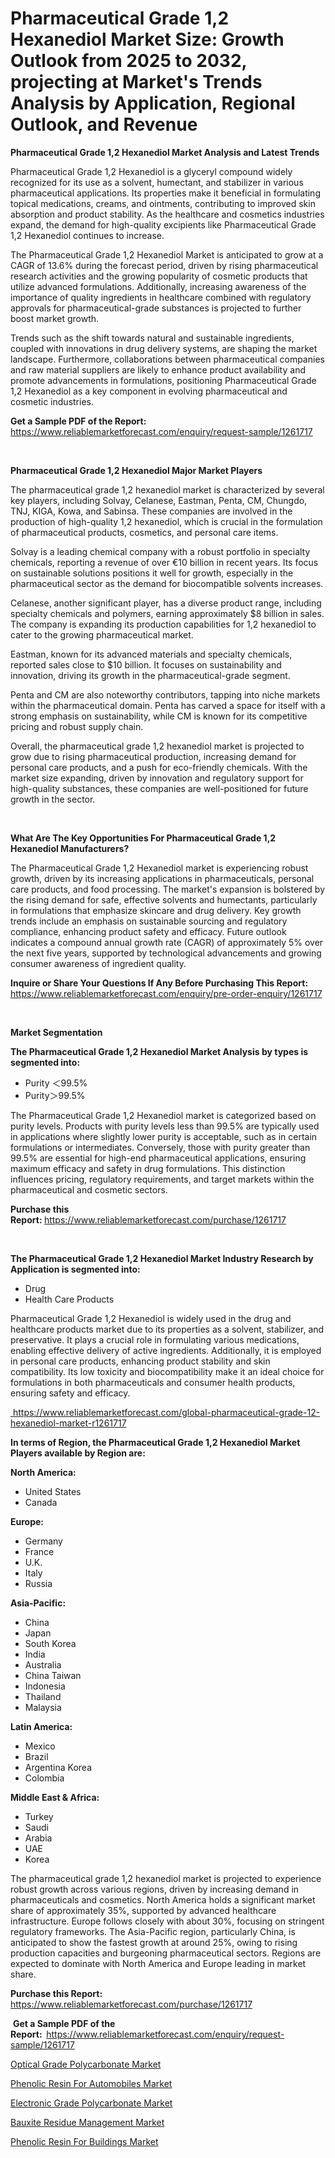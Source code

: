 <p><h1>Pharmaceutical Grade 1,2 Hexanediol Market Size: Growth Outlook from 2025 to 2032, projecting at Market's Trends Analysis by Application, Regional Outlook, and Revenue</h1></p><p><strong>Pharmaceutical Grade 1,2 Hexanediol Market Analysis and Latest Trends</strong></p>
<p><p>Pharmaceutical Grade 1,2 Hexanediol is a glyceryl compound widely recognized for its use as a solvent, humectant, and stabilizer in various pharmaceutical applications. Its properties make it beneficial in formulating topical medications, creams, and ointments, contributing to improved skin absorption and product stability. As the healthcare and cosmetics industries expand, the demand for high-quality excipients like Pharmaceutical Grade 1,2 Hexanediol continues to increase.</p><p>The Pharmaceutical Grade 1,2 Hexanediol Market is anticipated to grow at a CAGR of 13.6% during the forecast period, driven by rising pharmaceutical research activities and the growing popularity of cosmetic products that utilize advanced formulations. Additionally, increasing awareness of the importance of quality ingredients in healthcare combined with regulatory approvals for pharmaceutical-grade substances is projected to further boost market growth. </p><p>Trends such as the shift towards natural and sustainable ingredients, coupled with innovations in drug delivery systems, are shaping the market landscape. Furthermore, collaborations between pharmaceutical companies and raw material suppliers are likely to enhance product availability and promote advancements in formulations, positioning Pharmaceutical Grade 1,2 Hexanediol as a key component in evolving pharmaceutical and cosmetic industries.</p></p>
<p><strong>Get a Sample PDF of the Report:&nbsp;</strong> <a href="https://www.reliablemarketforecast.com/enquiry/request-sample/1261717?utm_campaign=1080&utm_medium=2&utm_source=Github&utm_content=ia&utm_term=03042025&utm_id=pharmaceutical-grade-12-hexanediol">https://www.reliablemarketforecast.com/enquiry/request-sample/1261717</a></p>
<p>&nbsp;</p>
<p><strong>Pharmaceutical Grade 1,2 Hexanediol Major Market Players</strong></p>
<p><p>The pharmaceutical grade 1,2 hexanediol market is characterized by several key players, including Solvay, Celanese, Eastman, Penta, CM, Chungdo, TNJ, KIGA, Kowa, and Sabinsa. These companies are involved in the production of high-quality 1,2 hexanediol, which is crucial in the formulation of pharmaceutical products, cosmetics, and personal care items.</p><p>Solvay is a leading chemical company with a robust portfolio in specialty chemicals, reporting a revenue of over €10 billion in recent years. Its focus on sustainable solutions positions it well for growth, especially in the pharmaceutical sector as the demand for biocompatible solvents increases.</p><p>Celanese, another significant player, has a diverse product range, including specialty chemicals and polymers, earning approximately $8 billion in sales. The company is expanding its production capabilities for 1,2 hexanediol to cater to the growing pharmaceutical market.</p><p>Eastman, known for its advanced materials and specialty chemicals, reported sales close to $10 billion. It focuses on sustainability and innovation, driving its growth in the pharmaceutical-grade segment.</p><p>Penta and CM are also noteworthy contributors, tapping into niche markets within the pharmaceutical domain. Penta has carved a space for itself with a strong emphasis on sustainability, while CM is known for its competitive pricing and robust supply chain.</p><p>Overall, the pharmaceutical grade 1,2 hexanediol market is projected to grow due to rising pharmaceutical production, increasing demand for personal care products, and a push for eco-friendly chemicals. With the market size expanding, driven by innovation and regulatory support for high-quality substances, these companies are well-positioned for future growth in the sector.</p></p>
<p>&nbsp;</p>
<p><strong>What Are The Key Opportunities For Pharmaceutical Grade 1,2 Hexanediol Manufacturers?</strong></p>
<p><p>The Pharmaceutical Grade 1,2 Hexanediol market is experiencing robust growth, driven by its increasing applications in pharmaceuticals, personal care products, and food processing. The market's expansion is bolstered by the rising demand for safe, effective solvents and humectants, particularly in formulations that emphasize skincare and drug delivery. Key growth trends include an emphasis on sustainable sourcing and regulatory compliance, enhancing product safety and efficacy. Future outlook indicates a compound annual growth rate (CAGR) of approximately 5% over the next five years, supported by technological advancements and growing consumer awareness of ingredient quality.</p></p>
<p><strong>Inquire or Share Your Questions If Any Before Purchasing This Report:</strong> <a href="https://www.reliablemarketforecast.com/enquiry/pre-order-enquiry/1261717?utm_campaign=1080&utm_medium=2&utm_source=Github&utm_content=ia&utm_term=03042025&utm_id=pharmaceutical-grade-12-hexanediol">https://www.reliablemarketforecast.com/enquiry/pre-order-enquiry/1261717</a></p>
<p>&nbsp;</p>
<p><strong>Market Segmentation</strong></p>
<p><strong>The Pharmaceutical Grade 1,2 Hexanediol Market Analysis by types is segmented into:</strong></p>
<p><ul><li>Purity ＜99.5%</li><li>Purity＞99.5%</li></ul></p>
<p><p>The Pharmaceutical Grade 1,2 Hexanediol market is categorized based on purity levels. Products with purity levels less than 99.5% are typically used in applications where slightly lower purity is acceptable, such as in certain formulations or intermediates. Conversely, those with purity greater than 99.5% are essential for high-end pharmaceutical applications, ensuring maximum efficacy and safety in drug formulations. This distinction influences pricing, regulatory requirements, and target markets within the pharmaceutical and cosmetic sectors.</p></p>
<p><strong>Purchase this Report:&nbsp;</strong><a href="https://www.reliablemarketforecast.com/purchase/1261717?utm_campaign=1080&utm_medium=2&utm_source=Github&utm_content=ia&utm_term=03042025&utm_id=pharmaceutical-grade-12-hexanediol">https://www.reliablemarketforecast.com/purchase/1261717</a></p>
<p>&nbsp;</p>
<p><strong>The Pharmaceutical Grade 1,2 Hexanediol Market Industry Research by Application is segmented into:</strong></p>
<p><ul><li>Drug</li><li>Health Care Products</li></ul></p>
<p><p>Pharmaceutical Grade 1,2 Hexanediol is widely used in the drug and healthcare products market due to its properties as a solvent, stabilizer, and preservative. It plays a crucial role in formulating various medications, enabling effective delivery of active ingredients. Additionally, it is employed in personal care products, enhancing product stability and skin compatibility. Its low toxicity and biocompatibility make it an ideal choice for formulations in both pharmaceuticals and consumer health products, ensuring safety and efficacy.</p></p>
<p><a href="https://www.reliablemarketforecast.com/global-pharmaceutical-grade-12-hexanediol-market-r1261717?utm_campaign=1080&utm_medium=2&utm_source=Github&utm_content=ia&utm_term=03042025&utm_id=pharmaceutical-grade-12-hexanediol">&nbsp;https://www.reliablemarketforecast.com/global-pharmaceutical-grade-12-hexanediol-market-r1261717</a></p>
<p><strong>In terms of Region, the Pharmaceutical Grade 1,2 Hexanediol Market Players available by Region are:</strong></p>
<p>
    <p> <strong> North America: </strong>
        <ul>
            <li>United States</li>
            <li>Canada</li>
        </ul>
        </p> 
    <p> <strong> Europe: </strong>
        <ul>
            <li>Germany</li>
            <li>France</li>
            <li>U.K.</li>
            <li>Italy</li>
            <li>Russia</li>
        </ul>
        </p> 
    <p> <strong> Asia-Pacific: </strong>
        <ul>
            <li>China</li>
            <li>Japan</li>
            <li>South Korea</li>
            <li>India</li>
            <li>Australia</li>
            <li>China Taiwan</li>
            <li>Indonesia</li>
            <li>Thailand</li>
            <li>Malaysia</li>
        </ul>
        </p> 
    <p> <strong> Latin America: </strong>
        <ul>
            <li>Mexico</li>
            <li>Brazil</li>
            <li>Argentina Korea</li>
            <li>Colombia</li>
        </ul>
        </p> 
    <p> <strong> Middle East & Africa: </strong>
        <ul>
            <li>Turkey</li>
            <li>Saudi</li>
            <li>Arabia</li>
            <li>UAE</li>
            <li>Korea</li>
        </ul>
    </p>
    </p>
<p><p>The pharmaceutical grade 1,2 hexanediol market is projected to experience robust growth across various regions, driven by increasing demand in pharmaceuticals and cosmetics. North America holds a significant market share of approximately 35%, supported by advanced healthcare infrastructure. Europe follows closely with about 30%, focusing on stringent regulatory frameworks. The Asia-Pacific region, particularly China, is anticipated to show the fastest growth at around 25%, owing to rising production capacities and burgeoning pharmaceutical sectors. Regions are expected to dominate with North America and Europe leading in market share.</p></p>
<p><strong>Purchase this Report: </strong><a href="https://www.reliablemarketforecast.com/purchase/1261717?utm_campaign=1080&utm_medium=2&utm_source=Github&utm_content=ia&utm_term=03042025&utm_id=pharmaceutical-grade-12-hexanediol">https://www.reliablemarketforecast.com/purchase/1261717</a></p>
<p>&nbsp;<strong>Get a Sample PDF of the Report:&nbsp;&nbsp;</strong><a href="https://www.reliablemarketforecast.com/enquiry/request-sample/1261717?utm_campaign=1080&utm_medium=2&utm_source=Github&utm_content=ia&utm_term=03042025&utm_id=pharmaceutical-grade-12-hexanediol">https://www.reliablemarketforecast.com/enquiry/request-sample/1261717</a></p>
<p><strong></strong></p>
<p><p><a href="https://github.com/fahieraudau9/Market-Research-Report-List-1/blob/main/optical-grade-polycarbonate-market.md?utm_campaign=1080&utm_medium=2&utm_source=Github&utm_content=ia&utm_term=03042025&utm_id=pharmaceutical-grade-12-hexanediol">Optical Grade Polycarbonate Market</a></p><p><a href="https://github.com/zalubakoraka/Market-Research-Report-List-1/blob/main/phenolic-resin-for-automobiles-market.md?utm_campaign=1080&utm_medium=2&utm_source=Github&utm_content=ia&utm_term=03042025&utm_id=pharmaceutical-grade-12-hexanediol">Phenolic Resin For Automobiles Market</a></p><p><a href="https://github.com/yaldotiedegq/Market-Research-Report-List-1/blob/main/electronic-grade-polycarbonate-market.md?utm_campaign=1080&utm_medium=2&utm_source=Github&utm_content=ia&utm_term=03042025&utm_id=pharmaceutical-grade-12-hexanediol">Electronic Grade Polycarbonate Market</a></p><p><a href="https://github.com/shiahbuyerin/Market-Research-Report-List-1/blob/main/bauxite-residue-management-market.md?utm_campaign=1080&utm_medium=2&utm_source=Github&utm_content=ia&utm_term=03042025&utm_id=pharmaceutical-grade-12-hexanediol">Bauxite Residue Management Market</a></p><p><a href="https://github.com/sacmatidora/Market-Research-Report-List-1/blob/main/phenolic-resin-for-buildings-market.md?utm_campaign=1080&utm_medium=2&utm_source=Github&utm_content=ia&utm_term=03042025&utm_id=pharmaceutical-grade-12-hexanediol">Phenolic Resin For Buildings Market</a></p></p>